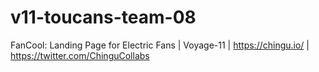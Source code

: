 # v11-toucans-team-08
FanCool: Landing Page for Electric Fans | Voyage-11 | https://chingu.io/ | https://twitter.com/ChinguCollabs
